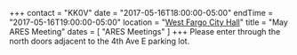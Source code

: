 +++
contact = "KK0V"
date = "2017-05-16T18:00:00-05:00"
endTime = "2017-05-16T19:00:00-05:00"
location = "[West Fargo City Hall](/places/west-fargo-city-hall/)"
title = "May ARES Meeting"
dates = [ "ARES Meetings" ]
+++
Please enter through the north
doors adjacent to the 4th Ave E parking lot.

